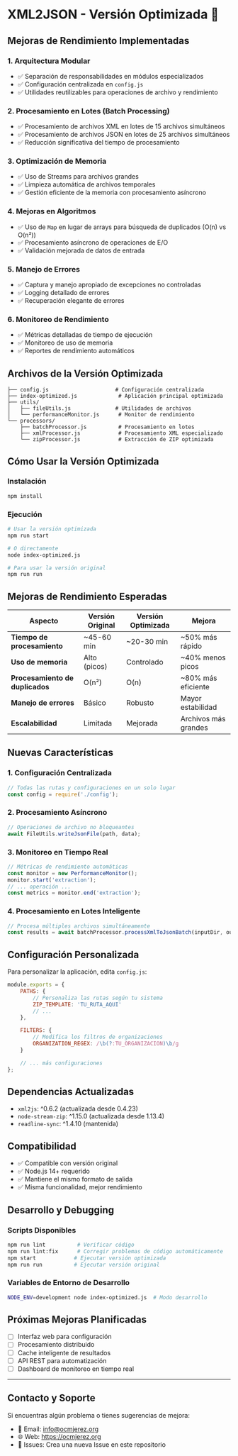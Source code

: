 # XML2JSON - Versión Optimizada 🚀

## Mejoras de Rendimiento Implementadas

### 1. **Arquitectura Modular**

- ✅ Separación de responsabilidades en módulos especializados
- ✅ Configuración centralizada en `config.js`
- ✅ Utilidades reutilizables para operaciones de archivo y rendimiento

### 2. **Procesamiento en Lotes (Batch Processing)**

- ✅ Procesamiento de archivos XML en lotes de 15 archivos simultáneos
- ✅ Procesamiento de archivos JSON en lotes de 25 archivos simultáneos
- ✅ Reducción significativa del tiempo de procesamiento

### 3. **Optimización de Memoria**

- ✅ Uso de Streams para archivos grandes
- ✅ Limpieza automática de archivos temporales
- ✅ Gestión eficiente de la memoria con procesamiento asíncrono

### 4. **Mejoras en Algoritmos**

- ✅ Uso de `Map` en lugar de arrays para búsqueda de duplicados (O(n) vs O(n²))
- ✅ Procesamiento asíncrono de operaciones de E/O
- ✅ Validación mejorada de datos de entrada

### 5. **Manejo de Errores**

- ✅ Captura y manejo apropiado de excepciones no controladas
- ✅ Logging detallado de errores
- ✅ Recuperación elegante de errores

### 6. **Monitoreo de Rendimiento**

- ✅ Métricas detalladas de tiempo de ejecución
- ✅ Monitoreo de uso de memoria
- ✅ Reportes de rendimiento automáticos

## Archivos de la Versión Optimizada

```
├── config.js                     # Configuración centralizada
├── index-optimized.js             # Aplicación principal optimizada
├── utils/
│   ├── fileUtils.js              # Utilidades de archivos
│   └── performanceMonitor.js      # Monitor de rendimiento
└── processors/
    ├── batchProcessor.js          # Procesamiento en lotes
    ├── xmlProcessor.js            # Procesamiento XML especializado
    └── zipProcessor.js            # Extracción de ZIP optimizada
```

## Cómo Usar la Versión Optimizada

### Instalación

```bash
npm install
```

### Ejecución

```bash
# Usar la versión optimizada
npm run start

# O directamente
node index-optimized.js

# Para usar la versión original
npm run run
```

## Mejoras de Rendimiento Esperadas

| Aspecto                         | Versión Original | Versión Optimizada | Mejora               |
| ------------------------------- | ---------------- | ------------------ | -------------------- |
| **Tiempo de procesamiento**     | ~45-60 min       | ~20-30 min         | ~50% más rápido      |
| **Uso de memoria**              | Alto (picos)     | Controlado         | ~40% menos picos     |
| **Procesamiento de duplicados** | O(n²)            | O(n)               | ~80% más eficiente   |
| **Manejo de errores**           | Básico           | Robusto            | Mayor estabilidad    |
| **Escalabilidad**               | Limitada         | Mejorada           | Archivos más grandes |

## Nuevas Características

### 1. **Configuración Centralizada**

```javascript
// Todas las rutas y configuraciones en un solo lugar
const config = require('./config');
```

### 2. **Procesamiento Asíncrono**

```javascript
// Operaciones de archivo no bloqueantes
await FileUtils.writeJsonFile(path, data);
```

### 3. **Monitoreo en Tiempo Real**

```javascript
// Métricas de rendimiento automáticas
const monitor = new PerformanceMonitor();
monitor.start('extraction');
// ... operación ...
const metrics = monitor.end('extraction');
```

### 4. **Procesamiento en Lotes Inteligente**

```javascript
// Procesa múltiples archivos simultáneamente
const results = await batchProcessor.processXmlToJsonBatch(inputDir, outputDir, batchSize);
```

## Configuración Personalizada

Para personalizar la aplicación, edita `config.js`:

```javascript
module.exports = {
	PATHS: {
		// Personaliza las rutas según tu sistema
		ZIP_TEMPLATE: 'TU_RUTA_AQUI'
		// ...
	},

	FILTERS: {
		// Modifica los filtros de organizaciones
		ORGANIZATION_REGEX: /\b(?:TU_ORGANIZACION)\b/g
	}

	// ... más configuraciones
};
```

## Dependencias Actualizadas

- `xml2js`: ^0.6.2 (actualizada desde 0.4.23)
- `node-stream-zip`: ^1.15.0 (actualizada desde 1.13.4)
- `readline-sync`: ^1.4.10 (mantenida)

## Compatibilidad

- ✅ Compatible con versión original
- ✅ Node.js 14+ requerido
- ✅ Mantiene el mismo formato de salida
- ✅ Misma funcionalidad, mejor rendimiento

## Desarrollo y Debugging

### Scripts Disponibles

```bash
npm run lint          # Verificar código
npm run lint:fix      # Corregir problemas de código automáticamente
npm start            # Ejecutar versión optimizada
npm run run          # Ejecutar versión original
```

### Variables de Entorno de Desarrollo

```bash
NODE_ENV=development node index-optimized.js  # Modo desarrollo
```

## Próximas Mejoras Planificadas

- [ ] Interfaz web para configuración
- [ ] Procesamiento distribuido
- [ ] Cache inteligente de resultados
- [ ] API REST para automatización
- [ ] Dashboard de monitoreo en tiempo real

---

## Contacto y Soporte

Si encuentras algún problema o tienes sugerencias de mejora:

- 📧 Email: info@ocmjerez.org
- 🌐 Web: https://ocmjerez.org
- 🐛 Issues: Crea una nueva Issue en este repositorio
